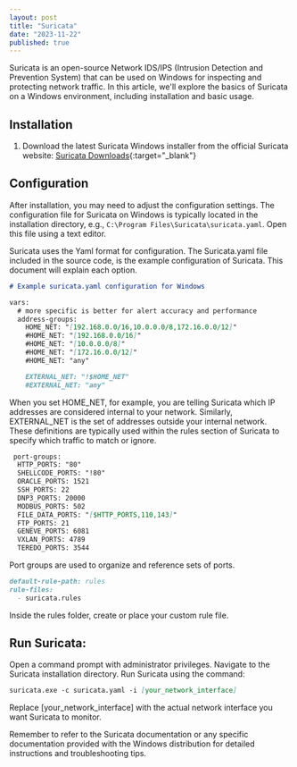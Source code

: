 ```yaml
---
layout: post
title: "Suricata"
date: "2023-11-22"
published: true
---
```


Suricata is an open-source Network IDS/IPS (Intrusion Detection and Prevention System) that can be used on Windows for inspecting and protecting network traffic. In this article, we'll explore the basics of Suricata on a Windows environment, including installation and basic usage.

## Installation

1. Download the latest Suricata Windows installer from the official Suricata website: [Suricata Downloads](https://suricata.io/){:target="_blank"}

## Configuration

After installation, you may need to adjust the configuration settings. The configuration file for Suricata on Windows is typically located in the installation directory, e.g., `C:\Program Files\Suricata\suricata.yaml`. Open this file using a text editor.

Suricata uses the Yaml format for configuration. The Suricata.yaml file included in the source code, is the example configuration of Suricata. This document will explain each option.

```markdown
# Example suricata.yaml configuration for Windows

vars:
  # more specific is better for alert accuracy and performance
  address-groups:
    HOME_NET: "[192.168.0.0/16,10.0.0.0/8,172.16.0.0/12]"
    #HOME_NET: "[192.168.0.0/16]"
    #HOME_NET: "[10.0.0.0/8]"
    #HOME_NET: "[172.16.0.0/12]"
    #HOME_NET: "any"

    EXTERNAL_NET: "!$HOME_NET"
    #EXTERNAL_NET: "any"
```

When you set HOME_NET, for example, you are telling Suricata which IP addresses are considered internal to your network. Similarly, EXTERNAL_NET is the set of addresses outside your internal network. These definitions are typically used within the rules section of Suricata to specify which traffic to match or ignore.

```markdown
 port-groups:
  HTTP_PORTS: "80"
  SHELLCODE_PORTS: "!80"
  ORACLE_PORTS: 1521
  SSH_PORTS: 22
  DNP3_PORTS: 20000
  MODBUS_PORTS: 502
  FILE_DATA_PORTS: "[$HTTP_PORTS,110,143]"
  FTP_PORTS: 21
  GENEVE_PORTS: 6081
  VXLAN_PORTS: 4789
  TEREDO_PORTS: 3544
```
 Port groups are used to organize and reference sets of ports.

```markdown
default-rule-path: rules
rule-files:
  - suricata.rules
```
Inside the rules folder, create or place your custom rule file.

## Run Suricata:
        
Open a command prompt with administrator privileges. Navigate to the Suricata installation directory. Run Suricata using the command: 

```markdown
suricata.exe -c suricata.yaml -i [your_network_interface]
```        

Replace [your_network_interface] with the actual network interface you want Suricata to monitor.

Remember to refer to the Suricata documentation or any specific documentation provided with the Windows distribution for detailed instructions and troubleshooting tips.